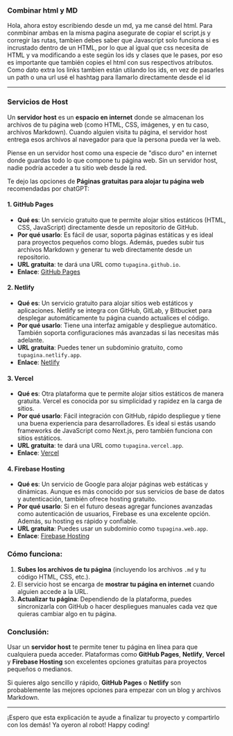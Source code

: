 ### Combinar html y MD
Hola, ahora estoy escribiendo desde un md, ya me cansé del html. Para conmbinar ambas en la misma pagina asegurate de copiar el script.js y corregir las rutas, tambien debes saber que Javascript solo funciona si es incrustado dentro de un HTML, por lo que al igual que css necesita de HTML y va modificando a este según los ids y clases que le pases, por eso es importante que también copies el html con sus respectivos atributos. Como dato extra los links tambien están utilando los ids, en vez de pasarles un path o una url usé el hashtag para llamarlo directamente desde el id
- - -
### Servicios de Host
Un **servidor host** es un **espacio en internet** donde se almacenan los archivos de tu página web (como HTML, CSS, imágenes, y en tu caso, archivos Markdown). Cuando alguien visita tu página, el servidor host entrega esos archivos al navegador para que la persona pueda ver la web.

Piense en un servidor host como una especie de "disco duro" en internet donde guardas todo lo que compone tu página web. Sin un servidor host, nadie podría acceder a tu sitio web desde la red.

Te dejo las opciones de **Páginas gratuitas para alojar tu página web** recomendadas por chatGPT:

#### **1. GitHub Pages**
- **Qué es**: Un servicio gratuito que te permite alojar sitios estáticos (HTML, CSS, JavaScript) directamente desde un repositorio de GitHub.
- **Por qué usarlo**: Es fácil de usar, soporta páginas estáticas y es ideal para proyectos pequeños como blogs. Además, puedes subir tus archivos Markdown y generar tu web directamente desde un repositorio.
- **URL gratuita**: te dará una URL como `tupagina.github.io`.
- **Enlace**: [GitHub Pages](https://pages.github.com/)

#### **2. Netlify**
- **Qué es**: Un servicio gratuito para alojar sitios web estáticos y aplicaciones. Netlify se integra con GitHub, GitLab, y Bitbucket para desplegar automáticamente tu página cuando actualices el código.
- **Por qué usarlo**: Tiene una interfaz amigable y despliegue automático. También soporta configuraciones más avanzadas si las necesitas más adelante.
- **URL gratuita**: Puedes tener un subdominio gratuito, como `tupagina.netlify.app`.
- **Enlace**: [Netlify](https://www.netlify.com/)

#### **3. Vercel**
- **Qué es**: Otra plataforma que te permite alojar sitios estáticos de manera gratuita. Vercel es conocida por su simplicidad y rapidez en la carga de sitios.
- **Por qué usarlo**: Fácil integración con GitHub, rápido despliegue y tiene una buena experiencia para desarrolladores. Es ideal si estás usando frameworks de JavaScript como Next.js, pero también funciona con sitios estáticos.
- **URL gratuita**: te dará una URL como `tupagina.vercel.app`.
- **Enlace**: [Vercel](https://vercel.com/)

#### **4. Firebase Hosting**
- **Qué es**: Un servicio de Google para alojar páginas web estáticas y dinámicas. Aunque es más conocido por sus servicios de base de datos y autenticación, también ofrece hosting gratuito.
- **Por qué usarlo**: Si en el futuro deseas agregar funciones avanzadas como autenticación de usuarios, Firebase es una excelente opción. Además, su hosting es rápido y confiable.
- **URL gratuita**: Puedes usar un subdominio como `tupagina.web.app`.
- **Enlace**: [Firebase Hosting](https://firebase.google.com/products/hosting)

### **Cómo funciona:**
1. **Subes los archivos de tu página** (incluyendo los archivos `.md` y tu código HTML, CSS, etc.).
2. El servicio host se encarga de **mostrar tu página en internet** cuando alguien accede a la URL.
3. **Actualizar tu página**: Dependiendo de la plataforma, puedes sincronizarla con GitHub o hacer despliegues manuales cada vez que quieras cambiar algo en tu página.

### **Conclusión**:
Usar un **servidor host** te permite tener tu página en línea para que cualquiera pueda acceder. Plataformas como **GitHub Pages**, **Netlify**, **Vercel** y **Firebase Hosting** son excelentes opciones gratuitas para proyectos pequeños o medianos.

Si quieres algo sencillo y rápido, **GitHub Pages** o **Netlify** son probablemente las mejores opciones para empezar con un blog y archivos Markdown.
- - -
¡Espero que esta explicación te ayude a finalizar tu proyecto y compartirlo con los demás!
Ya oyeron al robot! Happy coding!
